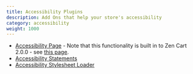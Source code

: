```yaml
---
title: Accessibility Plugins
description: Add Ons that help your store's accessibility 
category: accessibility
weight: 1000
---
```


- [Accessibility Page](https://www.zen-cart.com/downloads.php?do=file&id=2383) - 
 Note that this functionality is built in to Zen Cart 2.0.0 - see [this page](/user/storefront_pages/accessibility/).
- [Accessibility Statements](https://www.zen-cart.com/downloads.php?do=file&id=2384)
- [Accessibility Stylesheet Loader](https://www.zen-cart.com/downloads.php?do=file&id=2385)

